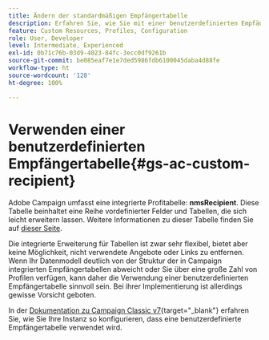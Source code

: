 ```yaml
---
title: Ändern der standardmäßigen Empfängertabelle
description: Erfahren Sie, wie Sie mit einer benutzerdefinierten Empfängertabelle arbeiten.
feature: Custom Resources, Profiles, Configuration
role: User, Developer
level: Intermediate, Experienced
exl-id: 0b71c76b-03d9-4023-84fc-3ecc0df9261b
source-git-commit: be085eaf7e1e7ded5986fdb6100045daba4d88fe
workflow-type: ht
source-wordcount: '128'
ht-degree: 100%

---
```


# Verwenden einer benutzerdefinierten Empfängertabelle{#gs-ac-custom-recipient}

Adobe Campaign umfasst eine integrierte Profitabelle: **nmsRecipient**. Diese Tabelle beinhaltet eine Reihe vordefinierter Felder und Tabellen, die sich leicht erweitern lassen. Weitere Informationen zu dieser Tabelle finden Sie auf [dieser Seite](datamodel.md#ootb-profiles).

Die integrierte Erweiterung für Tabellen ist zwar sehr flexibel, bietet aber keine Möglichkeit, nicht verwendete Angebote oder Links zu entfernen. Wenn Ihr Datenmodell deutlich von der Struktur der in Campaign integrierten Empfängertabellen abweicht oder Sie über eine große Zahl von Profilen verfügen, kann daher die Verwendung einer benutzerdefinierten Empfängertabelle sinnvoll sein. Bei ihrer Implementierung ist allerdings gewisse Vorsicht geboten.

In der [Dokumentation zu Campaign Classic v7](https://experienceleague.adobe.com/docs/campaign-classic/using/configuring-campaign-classic/use-a-custom-recipient-table/about-custom-recipient-table.html?lang=de){target="_blank"} erfahren Sie, wie Sie Ihre Instanz so konfigurieren, dass eine benutzerdefinierte Empfängertabelle verwendet wird.